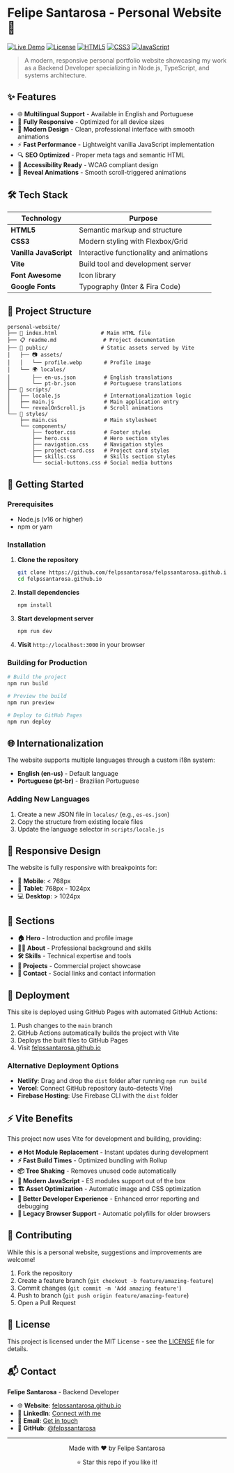 # Felipe Santarosa - Personal Website 🚀

[![Live Demo](https://img.shields.io/badge/Live-Demo-brightgreen?style=for-the-badge&logo=vercel)](https://felpssantarosa.github.io)
[![License](https://img.shields.io/badge/License-MIT-blue?style=for-the-badge)](LICENSE)
[![HTML5](https://img.shields.io/badge/HTML5-E34F26?style=for-the-badge&logo=html5&logoColor=white)](https://developer.mozilla.org/en-US/docs/Web/HTML)
[![CSS3](https://img.shields.io/badge/CSS3-1572B6?style=for-the-badge&logo=css3&logoColor=white)](https://developer.mozilla.org/en-US/docs/Web/CSS)
[![JavaScript](https://img.shields.io/badge/JavaScript-F7DF1E?style=for-the-badge&logo=javascript&logoColor=black)](https://developer.mozilla.org/en-US/docs/Web/JavaScript)

> A modern, responsive personal portfolio website showcasing my work as a Backend Developer specializing in Node.js, TypeScript, and systems architecture.

## ✨ Features

- 🌐 **Multilingual Support** - Available in English and Portuguese
- 📱 **Fully Responsive** - Optimized for all device sizes
- 🎨 **Modern Design** - Clean, professional interface with smooth animations
- ⚡ **Fast Performance** - Lightweight vanilla JavaScript implementation
- 🔍 **SEO Optimized** - Proper meta tags and semantic HTML
- 🎯 **Accessibility Ready** - WCAG compliant design
- 🌙 **Reveal Animations** - Smooth scroll-triggered animations

## 🛠️ Tech Stack

| Technology             | Purpose                                  |
| ---------------------- | ---------------------------------------- |
| **HTML5**              | Semantic markup and structure            |
| **CSS3**               | Modern styling with Flexbox/Grid         |
| **Vanilla JavaScript** | Interactive functionality and animations |
| **Vite**               | Build tool and development server        |
| **Font Awesome**       | Icon library                             |
| **Google Fonts**       | Typography (Inter & Fira Code)           |

## 📂 Project Structure

```
personal-website/
├── 📄 index.html              # Main HTML file
├── 📋 readme.md               # Project documentation
├── 📂 public/                 # Static assets served by Vite
│   ├── 📷 assets/
│   │   └── profile.webp       # Profile image
│   └── 🌍 locales/
│       ├── en-us.json         # English translations
│       └── pt-br.json         # Portuguese translations
├── 📜 scripts/
│   ├── locale.js              # Internationalization logic
│   ├── main.js                # Main application entry
│   └── revealOnScroll.js      # Scroll animations
└── 🎨 styles/
    ├── main.css               # Main stylesheet
    └── components/
        ├── footer.css         # Footer styles
        ├── hero.css           # Hero section styles
        ├── navigation.css     # Navigation styles
        ├── project-card.css   # Project card styles
        ├── skills.css         # Skills section styles
        └── social-buttons.css # Social media buttons
```

## 🚀 Getting Started

### Prerequisites

- Node.js (v16 or higher)
- npm or yarn

### Installation

1. **Clone the repository**

   ```bash
   git clone https://github.com/felpssantarosa/felpssantarosa.github.io.git
   cd felpssantarosa.github.io
   ```

2. **Install dependencies**

   ```bash
   npm install
   ```

3. **Start development server**

   ```bash
   npm run dev
   ```

4. **Visit** `http://localhost:3000` in your browser

### Building for Production

```bash
# Build the project
npm run build

# Preview the build
npm run preview

# Deploy to GitHub Pages
npm run deploy
```

## 🌐 Internationalization

The website supports multiple languages through a custom i18n system:

- **English (en-us)** - Default language
- **Portuguese (pt-br)** - Brazilian Portuguese

### Adding New Languages

1. Create a new JSON file in `locales/` (e.g., `es-es.json`)
2. Copy the structure from existing locale files
3. Update the language selector in `scripts/locale.js`

## 📱 Responsive Design

The website is fully responsive with breakpoints for:

- 📱 **Mobile**: < 768px
- 📲 **Tablet**: 768px - 1024px
- 💻 **Desktop**: > 1024px

## 🎯 Sections

- **🏠 Hero** - Introduction and profile image
- **👨‍💻 About** - Professional background and skills
- **🛠️ Skills** - Technical expertise and tools
- **💼 Projects** - Commercial project showcase
- **📧 Contact** - Social links and contact information

## 🚀 Deployment

This site is deployed using GitHub Pages with automated GitHub Actions:

1. Push changes to the `main` branch
2. GitHub Actions automatically builds the project with Vite
3. Deploys the built files to GitHub Pages
4. Visit [felpssantarosa.github.io](https://felpssantarosa.github.io)

### Alternative Deployment Options

- **Netlify**: Drag and drop the `dist` folder after running `npm run build`
- **Vercel**: Connect GitHub repository (auto-detects Vite)
- **Firebase Hosting**: Use Firebase CLI with the `dist` folder

## ⚡ Vite Benefits

This project now uses Vite for development and building, providing:

- **🔥 Hot Module Replacement** - Instant updates during development
- **⚡ Fast Build Times** - Optimized bundling with Rollup
- **📦 Tree Shaking** - Removes unused code automatically
- **🔧 Modern JavaScript** - ES modules support out of the box
- **🏗️ Asset Optimization** - Automatic image and CSS optimization
- **🚀 Better Developer Experience** - Enhanced error reporting and debugging
- **📱 Legacy Browser Support** - Automatic polyfills for older browsers

## 🤝 Contributing

While this is a personal website, suggestions and improvements are welcome!

1. Fork the repository
2. Create a feature branch (`git checkout -b feature/amazing-feature`)
3. Commit changes (`git commit -m 'Add amazing feature'`)
4. Push to branch (`git push origin feature/amazing-feature`)
5. Open a Pull Request

## 📄 License

This project is licensed under the MIT License - see the [LICENSE](LICENSE) file for details.

## 📬 Contact

**Felipe Santarosa** - Backend Developer

- 🌐 **Website**: [felpssantarosa.github.io](https://felpssantarosa.github.io)
- 💼 **LinkedIn**: [Connect with me](https://linkedin.com/in/felpssantarosa)
- 📧 **Email**: [Get in touch](mailto:contact@felipesantarosa.com)
- 🐙 **GitHub**: [@felpssantarosa](https://github.com/felpssantarosa)

---

<div align="center">
  <p>Made with ❤️ by Felipe Santarosa</p>
  <p>⭐ Star this repo if you like it!</p>
</div>

